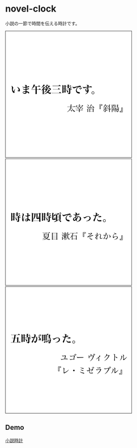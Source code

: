 # novel-clock

小説の一節で時間を伝える時計です。

<img src="./img/15.png" width="400" border="1">

<img src="./img/16.png" width="400" border="1">

<img src="./img/17.png" width="400" border="1">

## Demo

[小説時計](https://inaniwa3.github.io/novel-clock/ "小説時計")
